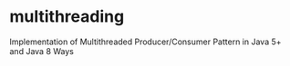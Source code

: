 # multithreading

Implementation of Multithreaded Producer/Consumer Pattern in Java 5+ and Java 8 Ways
